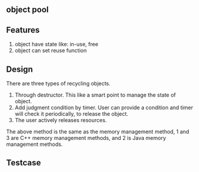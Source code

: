 ## object pool

## Features
1. object have state like: in-use, free
2. object can set reuse function

## Design
There are three types of recycling objects.  

1. Through destructor. This like a smart point to manage the state of object.
2. Add judgment condition by timer. User can provide a condition and timer will check it periodically, to release the object.  
3. The user actively releases resources.

The above method is the same as the memory management method, 1 and 3 are C++ memory management methods, and 2 is Java memory management methods.  

## Testcase

